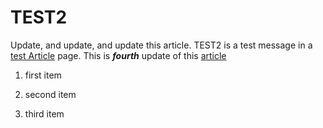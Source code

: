 # TEST2


Update, and update, and update this article.  TEST2 is a test message in a  [test Article](/wiki/HTML) page. This is ***fourth*** update of this [article](/wiki/article/)

1. first item
2. second item
3. third item